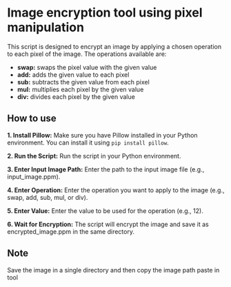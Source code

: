 # Image encryption tool using pixel manipulation

This script is designed to encrypt an image by applying a chosen operation to each pixel of the image. The operations available are:

- **swap:** swaps the pixel value with the given value
- **add:**  adds the given value to each pixel
- **sub:** subtracts the given value from each pixel
- **mul:** multiplies each pixel by the given value
- **div:** divides each pixel by the given value
## How to use 

**1. Install Pillow:** Make sure you have Pillow installed in your Python environment. You can install it using ```pip install pillow```.

**2. Run the Script:** Run the script in your Python environment.

**3. Enter Input Image Path:** Enter the path to the input image file (e.g., input_image.ppm).

**4. Enter Operation:** Enter the operation you want to apply to the image (e.g., swap, add, sub, mul, or div).

**5. Enter Value:** Enter the value to be used for the operation (e.g., 12).

**6. Wait for Encryption:** The script will encrypt the image and save it as encrypted_image.ppm in the same directory.

## Note
 
 Save the image in a single directory and then copy the image path
 paste in tool  
